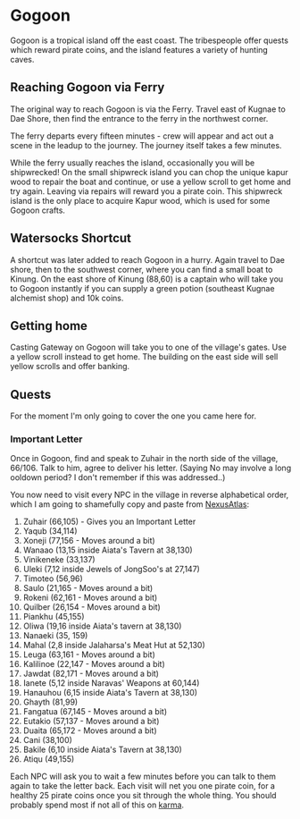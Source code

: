 # Gogoon

Gogoon is a tropical island off the east coast. The tribespeople offer quests which reward pirate coins, and the island features a variety of hunting caves.

## Reaching Gogoon via Ferry

The original way to reach Gogoon is via the Ferry. Travel east of Kugnae to Dae Shore, then find the entrance to the ferry in the northwest corner. 

The ferry departs every fifteen minutes - crew will appear and act out a scene in the leadup to the journey. The journey itself takes a few minutes.

While the ferry usually reaches the island, occasionally you will be shipwrecked! On the small shipwreck island you can chop the unique kapur wood to repair the boat and continue, or use a yellow scroll to get home and try again. Leaving via repairs will reward you a pirate coin. This shipwreck island is the only place to acquire Kapur wood, which is used for some Gogoon crafts.

## Watersocks Shortcut

A shortcut was later added to reach Gogoon in a hurry. Again travel to Dae shore, then to the southwest corner, where you can find a small boat to Kinung. On the east shore of Kinung (88,60) is a captain who will take you to Gogoon instantly if you can supply a green potion (southeast Kugnae alchemist shop) and 10k coins.

## Getting home

Casting Gateway on Gogoon will take you to one of the village's gates. Use a yellow scroll instead to get home. The building on the east side will sell yellow scrolls and offer banking.

## Quests

For the moment I'm only going to cover the one you came here for.

### Important Letter

Once in Gogoon, find and speak to Zuhair in the north side of the village, 66/106. Talk to him, agree to deliver his letter. (Saying No may involve a long ooldown period? I don't remember if this was addressed..)

You now need to visit every NPC in the village in reverse alphabetical order, which I am going to shamefully copy and paste from [NexusAtlas](https://www.nexusatlas.com/quests/gogoon-npc-largequests.php):

1. Zuhair (66,105) - Gives you an Important Letter
2. Yaqub (34,114)
3. Xoneji (77,156 - Moves around a bit)
4. Wanaao (13,15 inside Aiata's Tavern at 38,130)
5. Vinikeneke (33,137)
6. Uleki (7,12 inside Jewels of JongSoo's at 27,147)
7. Timoteo (56,96)
8. Saulo (21,165 - Moves around a bit)
9. Rokeni (62,161 - Moves around a bit)
10. Quilber (26,154 - Moves around a bit)
11. Piankhu (45,155)
12. Oliwa (19,16 inside Aiata's tavern at 38,130)
13. Nanaeki (35, 159)
14. Mahal (2,8 inside Jalaharsa's Meat Hut at 52,130)
15. Leuga (63,161 - Moves around a bit)
16. Kalilinoe (22,147 - Moves around a bit)
17. Jawdat (82,171 - Moves around a bit)
18. Ianete (5,12 inside Naravas' Weapons at 60,144)
19. Hanauhou (6,15 inside Aiata's Tavern at 38,130)
20. Ghayth (81,99)
21. Fangatua (67,145 - Moves around a bit)
22. Eutakio (57,137 - Moves around a bit)
23. Duaita (65,172 - Moves around a bit)
24. Cani (38,100)
25. Bakile (6,10 inside Aiata's Tavern at 38,130)
26. Atiqu (49,155)

Each NPC will ask you to wait a few minutes before you can talk to them again to take the letter back. Each visit will net you one pirate coin, for a healthy 25 pirate coins once you sit through the whole thing. You should probably spend most if not all of this on [karma](character/karma.md).
